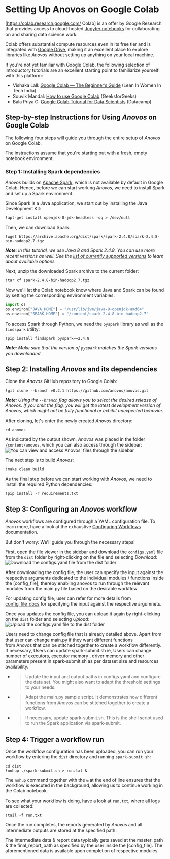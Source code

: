 # Setting Up Anovos on Google Colab

[https://colab.research.google.com/ Colab] is an offer by Google Research 
that provides access to cloud-hosted [Jupyter notebooks](https://jupyter.org/) 
for collaborating on and sharing data science work.

Colab offers substantial compute resources even in its free tier and is integrated with
[Google Drive](https://drive.google.com/), 
making it an excellent place to explore libraries like _Anovos_ without setting up anything
on your local machine.

If you're not yet familiar with Google Colab, the following selection of introductory tutorials
are an excellent starting point to familiarize yourself with this platform:

- Vishaka Lall: [Google Colab — The Beginner’s Guide](https://medium.com/lean-in-women-in-tech-india/google-colab-the-beginners-guide-5ad3b417dfa) (Lean In Women In Tech India)
- Souvik Mandal: [How to use Google Colab](https://www.geeksforgeeks.org/how-to-use-google-colab/) (GeeksforGeeks)
- Bala Priya C: [Google Colab Tutorial for Data Scientists](https://www.datacamp.com/community/tutorials/tutorial-google-colab-for-data-scientists) (Datacamp)

## Step-by-step Instructions for Using _Anovos_ on Google Colab

The following four steps will guide you through the entire setup of _Anovos_
on Google Colab.

The instructions assume that you're starting out with a fresh, empty notebook environment.

### Step 1: Installing Spark dependencies

_Anovos_ builds on [Apache Spark](https://spark.apache.org/), which is not available by default in Google Colab.
Hence, before we can start working _Anovos_, we need to install Spark and set up a Spark environment.

Since Spark is a Java application, we start out by installing the Java Development Kit:

```shell
!apt-get install openjdk-8-jdk-headless -qq > /dev/null
```

Then, we can download Spark:

```shell
!wget https://archive.apache.org/dist/spark/spark-2.4.8/spark-2.4.8-bin-hadoop2.7.tgz
```

_**Note**: In this tutorial, we use Java 8 and Spark 2.4.8. You can use more recent versions as well._
_See the [list of currently supported versions](locally.md#software-prerequisites) to learn about available options._
   
Next, unzip the downloaded Spark archive to the current folder:

```shell
!tar xf spark-2.4.8-bin-hadoop2.7.tgz
```

Now we'll let the Colab notebook know where Java and Spark can be found by setting the corresponding
environment variables:

```python
import os
os.environ["JAVA_HOME"] = "/usr/lib/jvm/java-8-openjdk-amd64"
os.environ["SPARK_HOME"] = "/content/spark-2.4.8-bin-hadoop2.7"
```

To access Spark through Python, we need the `pyspark` library as well as the `findspark` utility:

```shell    
!pip install findspark pyspark==2.4.8
```
_**Note**: Make sure that the version of `pyspark` matches the Spark versions you downloaded._

## Step 2: Installing _Anovos_ and its dependencies

Clone the _Anovos_ GitHub repository to Google Colab:

```shell
!git clone --branch v0.2.1 https://github.com/anovos/anovos.git
```
_**Note**: Using the `--branch` flag allows you to select the desired release of Anovos._
_If you omit the flag, you will get the latest development version of Anovos, which might not_
_be fully functional or exhibit unexpected behavior._

After cloning, let's enter the newly created _Anovos_ directory:
```shell
cd anovos
```
As indicated by the output shown, _Anovos_ was placed in the folder `/content/anovos`,
which you can also access through the sidebar:
![You can view and access Anovos' files through the sidebar](../../assets/google_colab_notebook_images/image1_colab.png)

The next step is to build _Anovos_:
```shell
!make clean build
```
    
As the final step before we can start working with _Anovos_,
we need to install the required Python dependencies:

```shell
!pip install -r requirements.txt
```
    
## Step 3: Configuring an _Anovos_ workflow

_Anovos_ workflows are configured through a YAML configuration file.
To learn more, have a look at the exhaustive [Configuring Workflows](../config_file.md) documentation.

But don't worry: We'll guide you through the necessary steps!

First, open the file viewer in the sidebar and download the `configs.yaml` file from the `dist` folder
by right-clicking on the file and selecting _Download_:
![Download the `configs.yaml` file from the `dist` folder](../../assets/google_colab_notebook_images/image2_colab.png)

After downloading the config file, the user can specify the input against the respective arguments dedicated to the individual modules / functions inside the [config_file], thereby enabling anovos to run through the relevant modules from the main.py file based on the desirable workflow 

For updating config file, user can refer for more details from [config_file_docs](../config_file.md) for specifying the input against the respective argumnets.

Once you updates the config file, you can upload it again by right-clicking on the `dist` folder
and selecting _Upload_:
![Upload the `configs.yaml` file to the `dist` folder](../../assets/google_colab_notebook_images/image3_colab.png)

Users need to change config file that is already detailed above. Apart from that user can change main.py if they want different functions from Anovos that can be stitched together to create a workflow differently. If necessary, Users can update spark-submit.sh ie, Users can change number of executors, executor memory , driver memory and other parameters present in spark-submit.sh as per dataset size and resources availability.
  - > Update the input and output paths in configs.yaml and configure
    > the data set. You might also want to adapt the threshold settings
    > to your needs.

  - > Adapt the main.py sample script. It demonstrates how different
    > functions from *Anovos* can be stitched together to create a
    > workflow.

  - > If necessary, update spark-submit.sh. This is the shell script
    > used to run the Spark application via spark-submit.

## Step 4: Trigger a workflow run

Once the workflow configuration has been uploaded, you can run your workflow by entering the
`dist` directory and running `spark-submit.sh`:
```shell
cd dist
!nohup ./spark-submit.sh > run.txt &
```

The `nohup` command together with the `&` at the end of line ensures that the workflow is executed
in the background, allowing us to continue working in the Colab notebook.

To see what your workflow is doing, have a look at `run.txt`, where all logs are collected:
```shell
!tail -f run.txt
```

Once the run completes, the reports generated by _Anovos_ and all intermediate outputs are
stored at the specified path.

The intermediate data & report data typically gets saved at the master_path & the final_report_path as specified by the user inside the [config_file]. The aforementioned data is available upon completion of respective modules.
